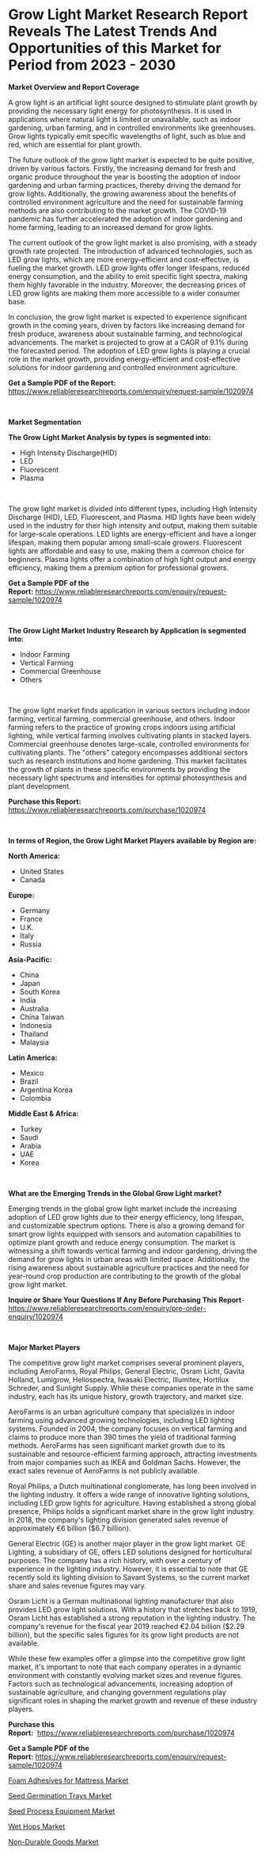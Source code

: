 <p><h1>Grow Light Market Research Report Reveals The Latest Trends And Opportunities of this Market for Period from 2023 - 2030</h1></p><p><strong>Market Overview and Report Coverage</strong></p>
<p><p>A grow light is an artificial light source designed to stimulate plant growth by providing the necessary light energy for photosynthesis. It is used in applications where natural light is limited or unavailable, such as indoor gardening, urban farming, and in controlled environments like greenhouses. Grow lights typically emit specific wavelengths of light, such as blue and red, which are essential for plant growth.</p><p>The future outlook of the grow light market is expected to be quite positive, driven by various factors. Firstly, the increasing demand for fresh and organic produce throughout the year is boosting the adoption of indoor gardening and urban farming practices, thereby driving the demand for grow lights. Additionally, the growing awareness about the benefits of controlled environment agriculture and the need for sustainable farming methods are also contributing to the market growth. The COVID-19 pandemic has further accelerated the adoption of indoor gardening and home farming, leading to an increased demand for grow lights.</p><p>The current outlook of the grow light market is also promising, with a steady growth rate projected. The introduction of advanced technologies, such as LED grow lights, which are more energy-efficient and cost-effective, is fueling the market growth. LED grow lights offer longer lifespans, reduced energy consumption, and the ability to emit specific light spectra, making them highly favorable in the industry. Moreover, the decreasing prices of LED grow lights are making them more accessible to a wider consumer base.</p><p>In conclusion, the grow light market is expected to experience significant growth in the coming years, driven by factors like increasing demand for fresh produce, awareness about sustainable farming, and technological advancements. The market is projected to grow at a CAGR of 9.1% during the forecasted period. The adoption of LED grow lights is playing a crucial role in the market growth, providing energy-efficient and cost-effective solutions for indoor gardening and controlled environment agriculture.</p></p>
<p><strong>Get a Sample PDF of the Report:</strong> <a href="https://www.reliableresearchreports.com/enquiry/request-sample/1020974">https://www.reliableresearchreports.com/enquiry/request-sample/1020974</a></p>
<p>&nbsp;</p>
<p><strong>Market Segmentation</strong></p>
<p><strong>The Grow Light Market Analysis by types is segmented into:</strong></p>
<p><ul><li>High Intensity Discharge(HID)</li><li>LED</li><li>Fluorescent</li><li>Plasma</li></ul></p>
<p>&nbsp;</p>
<p><p>The grow light market is divided into different types, including High Intensity Discharge (HID), LED, Fluorescent, and Plasma. HID lights have been widely used in the industry for their high intensity and output, making them suitable for large-scale operations. LED lights are energy-efficient and have a longer lifespan, making them popular among small-scale growers. Fluorescent lights are affordable and easy to use, making them a common choice for beginners. Plasma lights offer a combination of high light output and energy efficiency, making them a premium option for professional growers.</p></p>
<p><strong>Get a Sample PDF of the Report:</strong>&nbsp;<a href="https://www.reliableresearchreports.com/enquiry/request-sample/1020974">https://www.reliableresearchreports.com/enquiry/request-sample/1020974</a></p>
<p>&nbsp;</p>
<p><strong>The Grow Light Market Industry Research by Application is segmented into:</strong></p>
<p><ul><li>Indoor Farming</li><li>Vertical Farming</li><li>Commercial Greenhouse</li><li>Others</li></ul></p>
<p>&nbsp;</p>
<p><p>The grow light market finds application in various sectors including indoor farming, vertical farming, commercial greenhouse, and others. Indoor farming refers to the practice of growing crops indoors using artificial lighting, while vertical farming involves cultivating plants in stacked layers. Commercial greenhouse denotes large-scale, controlled environments for cultivating plants. The "others" category encompasses additional sectors such as research institutions and home gardening. This market facilitates the growth of plants in these specific environments by providing the necessary light spectrums and intensities for optimal photosynthesis and plant development.</p></p>
<p><strong>Purchase this Report:</strong>&nbsp; <a href="https://www.reliableresearchreports.com/purchase/1020974">https://www.reliableresearchreports.com/purchase/1020974</a></p>
<p>&nbsp;</p>
<p><strong>In terms of Region, the Grow Light Market Players available by Region are:</strong></p>
<p>
    <p> <strong> North America: </strong>
        <ul>
            <li>United States</li>
            <li>Canada</li>
        </ul>
        </p> 
    <p> <strong> Europe: </strong>
        <ul>
            <li>Germany</li>
            <li>France</li>
            <li>U.K.</li>
            <li>Italy</li>
            <li>Russia</li>
        </ul>
        </p> 
    <p> <strong> Asia-Pacific: </strong>
        <ul>
            <li>China</li>
            <li>Japan</li>
            <li>South Korea</li>
            <li>India</li>
            <li>Australia</li>
            <li>China Taiwan</li>
            <li>Indonesia</li>
            <li>Thailand</li>
            <li>Malaysia</li>
        </ul>
        </p> 
    <p> <strong> Latin America: </strong>
        <ul>
            <li>Mexico</li>
            <li>Brazil</li>
            <li>Argentina Korea</li>
            <li>Colombia</li>
        </ul>
        </p> 
    <p> <strong> Middle East & Africa: </strong>
        <ul>
            <li>Turkey</li>
            <li>Saudi</li>
            <li>Arabia</li>
            <li>UAE</li>
            <li>Korea</li>
        </ul>
    </p>
    </p>
<p>&nbsp;</p>
<p><strong>What are the Emerging Trends in the Global Grow Light market?</strong></p>
<p><p>Emerging trends in the global grow light market include the increasing adoption of LED grow lights due to their energy efficiency, long lifespan, and customizable spectrum options. There is also a growing demand for smart grow lights equipped with sensors and automation capabilities to optimize plant growth and reduce energy consumption. The market is witnessing a shift towards vertical farming and indoor gardening, driving the demand for grow lights in urban areas with limited space. Additionally, the rising awareness about sustainable agriculture practices and the need for year-round crop production are contributing to the growth of the global grow light market.</p></p>
<p><strong>Inquire or Share Your Questions If Any Before Purchasing This Report</strong>- <a href="https://www.reliableresearchreports.com/enquiry/pre-order-enquiry/1020974">https://www.reliableresearchreports.com/enquiry/pre-order-enquiry/1020974</a></p>
<p>&nbsp;</p>
<p><strong>Major Market Players</strong></p>
<p><p>The competitive grow light market comprises several prominent players, including AeroFarms, Royal Philips, General Electric, Osram Licht, Gavita Holland, Lumigrow, Heliospectra, Iwasaki Electric, Illumitex, Hortilux Schreder, and Sunlight Supply. While these companies operate in the same industry, each has its unique history, growth trajectory, and market size.</p><p>AeroFarms is an urban agriculture company that specializes in indoor farming using advanced growing technologies, including LED lighting systems. Founded in 2004, the company focuses on vertical farming and claims to produce more than 390 times the yield of traditional farming methods. AeroFarms has seen significant market growth due to its sustainable and resource-efficient farming approach, attracting investments from major companies such as IKEA and Goldman Sachs. However, the exact sales revenue of AeroFarms is not publicly available.</p><p>Royal Philips, a Dutch multinational conglomerate, has long been involved in the lighting industry. It offers a wide range of innovative lighting solutions, including LED grow lights for agriculture. Having established a strong global presence, Philips holds a significant market share in the grow light industry. In 2018, the company's lighting division generated sales revenue of approximately €6 billion ($6.7 billion).</p><p>General Electric (GE) is another major player in the grow light market. GE Lighting, a subsidiary of GE, offers LED solutions designed for horticultural purposes. The company has a rich history, with over a century of experience in the lighting industry. However, it is essential to note that GE recently sold its lighting division to Savant Systems, so the current market share and sales revenue figures may vary.</p><p>Osram Licht is a German multinational lighting manufacturer that also provides LED grow light solutions. With a history that stretches back to 1919, Osram Licht has established a strong reputation in the lighting industry. The company's revenue for the fiscal year 2019 reached €2.04 billion ($2.29 billion), but the specific sales figures for its grow light products are not available.</p><p>While these few examples offer a glimpse into the competitive grow light market, it's important to note that each company operates in a dynamic environment with constantly evolving market sizes and revenue figures. Factors such as technological advancements, increasing adoption of sustainable agriculture, and changing government regulations play significant roles in shaping the market growth and revenue of these industry players.</p></p>
<p><strong>Purchase this Report:</strong>&nbsp;&nbsp;<a href="https://www.reliableresearchreports.com/purchase/1020974">https://www.reliableresearchreports.com/purchase/1020974</a></p>
<p></p>
<p><strong>Get a Sample PDF of the Report:</strong>&nbsp;<a href="https://www.reliableresearchreports.com/enquiry/request-sample/1020974">https://www.reliableresearchreports.com/enquiry/request-sample/1020974</a></p>
<p><p><a href="https://medium.com/@enostillman2023/foam-adhesives-for-mattress-market-analysis-its-cagr-market-segmentation-and-global-industry-ce6d231ff95f">Foam Adhesives for Mattress Market</a></p><p><a href="https://github.com/amonskiyk/Market-Research-Report-List-1/blob/main/seed-germination-trays-market.md">Seed Germination Trays Market</a></p><p><a href="https://medium.com/@kaelapaucek/seed-process-equipment-market-competitive-analysis-market-trends-and-forecast-to-2030-50e28214795d">Seed Process Equipment Market</a></p><p><a href="https://github.com/JameTravis/Market-Research-Report-List-2/blob/main/wet-hops-market.md">Wet Hops Market</a></p><p><a href="https://medium.com/@leonorhaley2009/non-durable-goods-market-research-report-its-history-and-forecast-2023-to-2030-cae9bd22b285">Non-Durable Goods Market</a></p></p>